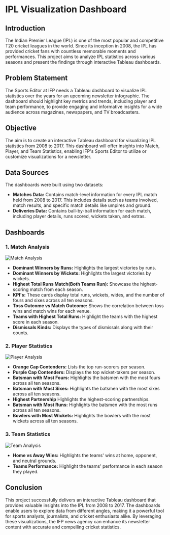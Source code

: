 # IPL Visualization Dashboard

## Introduction
The Indian Premier League (IPL) is one of the most popular and competitive T20 cricket leagues in the world. Since its inception in 2008, the IPL has provided cricket fans with countless memorable moments and performances. This project aims to analyze IPL statistics across various seasons and present the findings through interactive Tableau dashboards.

## Problem Statement
The Sports Editor at IFP needs a Tableau dashboard to visualize IPL statistics over the years for an upcoming newsletter infographic. The dashboard should highlight key metrics and trends, including player and team performance, to provide engaging and informative insights for a wide audience across magazines, newspapers, and TV broadcasters.

## Objective
The aim is to create an interactive Tableau dashboard for visualizing IPL statistics from 2008 to 2017. This dashboard will offer insights into Match, Player, and Team Statistics, enabling IFP's Sports Editor to utilize or customize visualizations for a newsletter.

## Data Sources
The dashboards were built using two datasets:
- **Matches Data:** Contains match-level information for every IPL match held from 2008 to 2017. This includes details such as teams involved, match results, and specific match details like umpires and ground.
- **Deliveries Data:** Contains ball-by-ball information for each match, including player details, runs scored, wickets taken, and extras.

## Dashboards
### 1. Match Analysis
![Match Analysis](https://github.com/user-attachments/assets/0db04779-36e9-4eb8-9f8b-a92332bb352e)


   - **Dominant Winners by Runs:** Highlights the largest victories by runs.
   - **Dominant Winners by Wickets:** Highlights the largest victories by wickets.
   - **Highest Total Runs Match(Both Teams Run):** Showcase the highest-scoring match from each season.
   - **KPI's:** These cards display total runs, wickets, wides, and the number of fours and sixes across all ten seasons.
   - **Toss Outcome vs Match Outcome:** Shows the correlation between toss wins and match wins for each venue.
   - **Teams with Highest Total Runs:** Highlight the teams with the highest score in each season.
   - **Dismissals Kinds:** Displays the types of dismissals along with their counts.
  
### 2. Player Statistics
![Player Analysis](https://github.com/user-attachments/assets/274406f8-f347-4f1d-bc25-36b9d4596232)

   - **Orange Cap Contenders:** Lists the top run-scorers per season.
   - **Purple Cap Contenders:** Displays the top wicket-takers per season.
   - **Batsman with Most Fours:** Highlights the batsmen with the most fours across all ten seasons.
   - **Batsman with Most Sixes:** Highlights the batsmen with the most sixes across all ten seasons.
   - **Highest Partnership** Highlights the highest-scoring partnerships.
   - **Batsman with Most Runs:** Highlights the batsmen with the most runs across all ten seasons.
   - **Bowlers with Most Wickets:** Highlights the bowlers with the most wickets across all ten seasons.

### 3. Team Statistics
![Team Analysis](https://github.com/user-attachments/assets/03644a0b-fedc-4e0f-999c-5a59a5ea25c5)

   - **Home vs Away Wins:** Highlights the teams' wins at home, opponent, and neutral grounds.
   - **Teams Performance:** Highlight the teams' performance in each season they played.
  
## Conclusion
This project successfully delivers an interactive Tableau dashboard that provides valuable insights into the IPL from 2008 to 2017. The dashboards enable users to explore data from different angles, making it a powerful tool for sports analysts, journalists, and cricket enthusiasts alike. By leveraging these visualizations, the IFP news agency can enhance its newsletter content with accurate and compelling cricket statistics.
